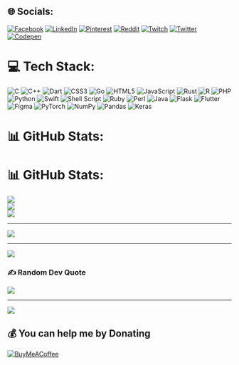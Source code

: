 
## 🌐 Socials:
[![Facebook](https://img.shields.io/badge/Facebook-%231877F2.svg?logo=Facebook&logoColor=white)](https://facebook.com/NotYourAnonOne) [![LinkedIn](https://img.shields.io/badge/LinkedIn-%230077B5.svg?logo=linkedin&logoColor=white)](https://linkedin.com/in/NotYourAnonOne) [![Pinterest](https://img.shields.io/badge/Pinterest-%23E60023.svg?logo=Pinterest&logoColor=white)](https://pinterest.com/NotYourAnonOne) [![Reddit](https://img.shields.io/badge/Reddit-%23FF4500.svg?logo=Reddit&logoColor=white)](https://reddit.com/user/NotYourAnonOne) [![Twitch](https://img.shields.io/badge/Twitch-%239146FF.svg?logo=Twitch&logoColor=white)](https://twitch.tv/NotYourAnonOne) [![Twitter](https://img.shields.io/badge/Twitter-%231DA1F2.svg?logo=Twitter&logoColor=white)](https://twitter.com/NotYourAnonOne) [![Codepen](https://img.shields.io/badge/Codepen-000000?style=for-the-badge&logo=codepen&logoColor=white)](https://codepen.io/NotYourAnonOne) 

# 💻 Tech Stack:
![C](https://img.shields.io/badge/c-%2300599C.svg?style=for-the-badge&logo=c&logoColor=white) ![C++](https://img.shields.io/badge/c++-%2300599C.svg?style=for-the-badge&logo=c%2B%2B&logoColor=white) ![Dart](https://img.shields.io/badge/dart-%230175C2.svg?style=for-the-badge&logo=dart&logoColor=white) ![CSS3](https://img.shields.io/badge/css3-%231572B6.svg?style=for-the-badge&logo=css3&logoColor=white) ![Go](https://img.shields.io/badge/go-%2300ADD8.svg?style=for-the-badge&logo=go&logoColor=white) ![HTML5](https://img.shields.io/badge/html5-%23E34F26.svg?style=for-the-badge&logo=html5&logoColor=white) ![JavaScript](https://img.shields.io/badge/javascript-%23323330.svg?style=for-the-badge&logo=javascript&logoColor=%23F7DF1E) ![Rust](https://img.shields.io/badge/rust-%23000000.svg?style=for-the-badge&logo=rust&logoColor=white) ![R](https://img.shields.io/badge/r-%23276DC3.svg?style=for-the-badge&logo=r&logoColor=white) ![PHP](https://img.shields.io/badge/php-%23777BB4.svg?style=for-the-badge&logo=php&logoColor=white) ![Python](https://img.shields.io/badge/python-3670A0?style=for-the-badge&logo=python&logoColor=ffdd54) ![Swift](https://img.shields.io/badge/swift-F54A2A?style=for-the-badge&logo=swift&logoColor=white) ![Shell Script](https://img.shields.io/badge/shell_script-%23121011.svg?style=for-the-badge&logo=gnu-bash&logoColor=white) ![Ruby](https://img.shields.io/badge/ruby-%23CC342D.svg?style=for-the-badge&logo=ruby&logoColor=white) ![Perl](https://img.shields.io/badge/perl-%2339457E.svg?style=for-the-badge&logo=perl&logoColor=white) ![Java](https://img.shields.io/badge/java-%23ED8B00.svg?style=for-the-badge&logo=java&logoColor=white) ![Flask](https://img.shields.io/badge/flask-%23000.svg?style=for-the-badge&logo=flask&logoColor=white) ![Flutter](https://img.shields.io/badge/Flutter-%2302569B.svg?style=for-the-badge&logo=Flutter&logoColor=white) 	![Figma](https://img.shields.io/badge/figma-%23F24E1E.svg?style=for-the-badge&logo=figma&logoColor=white) ![PyTorch](https://img.shields.io/badge/PyTorch-%23EE4C2C.svg?style=for-the-badge&logo=PyTorch&logoColor=white) ![NumPy](https://img.shields.io/badge/numpy-%23013243.svg?style=for-the-badge&logo=numpy&logoColor=white) ![Pandas](https://img.shields.io/badge/pandas-%23150458.svg?style=for-the-badge&logo=pandas&logoColor=white) ![Keras](https://img.shields.io/badge/Keras-%23D00000.svg?style=for-the-badge&logo=Keras&logoColor=white)
# 📊 GitHub Stats:
# 📊 GitHub Stats:
![](https://github-readme-stats.vercel.app/api?username=NotYourAnonOne&theme=dark&hide_border=false&include_all_commits=false&count_private=false)<br/>
![](https://github-readme-streak-stats.herokuapp.com/?user=NotYourAnonOne&theme=dark&hide_border=false)<br/>
![](https://github-readme-stats.vercel.app/api/top-langs/?username=NotYourAnonOne&theme=dark&hide_border=false&include_all_commits=false&count_private=false&layout=compact)

---
[![](https://visitcount.itsvg.in/api?id=NotYourAnonOne&icon=0&color=0)](https://visitcount.itsvg.in)

---
[![](https://visitcount.itsvg.in/api?id=NotYourAnonOne&icon=0&color=0)](https://visitcount.itsvg.in)

### ✍️ Random Dev Quote
![](https://quotes-github-readme.vercel.app/api?type=horizontal&theme=radical)

---
[![](https://visitcount.itsvg.in/api?id=NotYourAnonOne&icon=0&color=0)](https://visitcount.itsvg.in)

  ## 💰 You can help me by Donating
  [![BuyMeACoffee](https://img.shields.io/badge/Buy%20Me%20a%20Coffee-ffdd00?style=for-the-badge&logo=buy-me-a-coffee&logoColor=black)](https://www.buymeacoffee.com/NotYourAnonOne) 

  
<!-- Proudly created with GPRM ( https://gprm.itsvg.in ) -->
